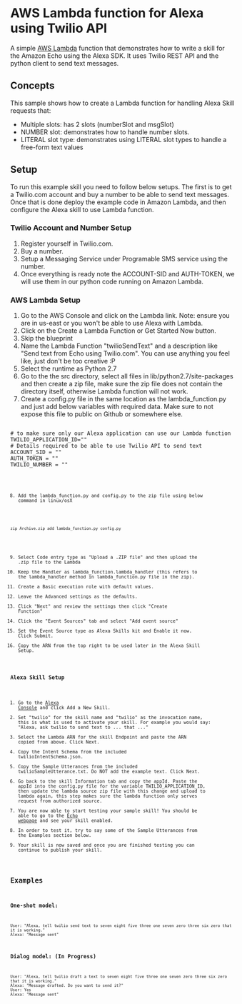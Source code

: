 # AWS Lambda function for Alexa using Twilio API
A simple [AWS Lambda](http://aws.amazon.com/lambda) function that demonstrates how to write a skill for the Amazon Echo using the Alexa SDK. It uses Twilio REST API and the python client to send text messages.

## Concepts
This sample shows how to create a Lambda function for handling Alexa Skill requests that:
- Multiple slots: has 2 slots (numberSlot and msgSlot)
- NUMBER slot: demonstrates how to handle number slots.
- LITERAL slot type: demonstrates using LITERAL slot types to handle a free-form text values

## Setup
To run this example skill you need to follow below setups. The first is to get a Twilio.com account and buy a number to be able to send text messages. Once that is done deploy the example code in Amazon Lambda, and then configure the Alexa skill to use Lambda function.

### Twilio Account and Number Setup
1. Register yourself in Twilio.com.
2. Buy a number.
3. Setup a Messaging Service under Programable SMS service using the number.
4. Once everything is ready note the ACCOUNT-SID and AUTH-TOKEN, we will use them in our python code running on Amazon Lambda.

### AWS Lambda Setup
1. Go to the AWS Console and click on the Lambda link. Note: ensure you are in us-east or you won't be able to use Alexa with Lambda.
2. Click on the Create a Lambda Function or Get Started Now button.
3. Skip the blueprint
4. Name the Lambda Function "twilioSendText" and a description like "Send text from Echo using Twilio.com". You can use anything you feel like, just don't be too creative :P
5. Select the runtime as Python 2.7
6. Go to the the src directory, select all files in lib/python2.7/site-packages and then create a zip file, make sure the zip file does not contain the directory itself, otherwise Lambda function will not work.
7. Create a config.py file in the same location as the lambda_function.py and just add below variables with required data. Make sure to not expose this file to public on Github or somewhere else.
<pre><code>
# to make sure only our Alexa application can use our Lambda function
TWILIO_APPLICATION_ID=""
# Details required to be able to use Twilio API to send text
ACCOUNT_SID = ""
AUTH_TOKEN = ""
TWILIO_NUMBER = ""
<code></pre>
8. Add the lambda_function.py and config.py to the zip file using below command in linux/osX
<pre><code>
zip Archive.zip add lambda_function.py config.py
</code></pre>
9. Select Code entry type as "Upload a .ZIP file" and then upload the .zip file to the Lambda
10. Keep the Handler as lambda_function.lambda_handler (this refers to the lambda_handler method in lambda_function.py file in the zip).
12. Create a Basic execution role with default values.
13. Leave the Advanced settings as the defaults.
14. Click "Next" and review the settings then click "Create Function"
15. Click the "Event Sources" tab and select "Add event source"
16. Set the Event Source type as Alexa Skills kit and Enable it now. Click Submit.
17. Copy the ARN from the top right to be used later in the Alexa Skill Setup.

### Alexa Skill Setup
1. Go to the [Alexa Console](https://developer.amazon.com/edw/home.html) and click Add a New Skill.
2. Set "twilio" for the skill name and "twilio" as the invocation name, this is what is used to activate your skill. For example you would say: "Alexa, ask twilio to send text to ... that ..."
3. Select the Lambda ARN for the skill Endpoint and paste the ARN copied from above. Click Next.
4. Copy the Intent Schema from the included twilioIntentSchema.json.
6. Copy the Sample Utterances from the included twilioSampleUtterance.txt. Do NOT add the example text. Click Next.
7. Go back to the skill Information tab and copy the appId. Paste the appId into the config.py file for the variable TWILIO_APPLICATION_ID,
   then update the lambda source zip file with this change and upload to lambda again, this step makes sure the lambda function only serves request from authorized source.
8. You are now able to start testing your sample skill! You should be able to go to the [Echo webpage](http://echo.amazon.com/#skills) and see your skill enabled.
9. In order to test it, try to say some of the Sample Utterances from the Examples section below.
10. Your skill is now saved and once you are finished testing you can continue to publish your skill.

## Examples

### One-shot model:
    User: "Alexa, tell twilio send text to seven eight five three one seven zero three six zero that it is working."
    Alexa: "Message sent"

### Dialog model: (In Progress)
    User: "Alexa, tell twilio draft a text to seven eight five three one seven zero three six zero that it is working."
    Alexa: "Message drafted. Do you want to send it?"
    User: Yes
    Alexa: "Message sent"
